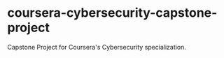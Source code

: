 # coursera-cybersecurity-capstone-project
Capstone Project for Coursera's Cybersecurity specialization.
